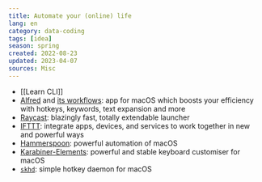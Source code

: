 ```yaml
---
title: Automate your (online) life
lang: en
category: data-coding
tags: [idea]
season: spring
created: 2022-08-23
updated: 2023-04-07
sources: Misc
---
```


- [[Learn CLI]]
- [Alfred](https://www.alfredapp.com/) and [its workflows](https://github.com/learn-anything/alfred-workflows): app for macOS which boosts your efficiency with hotkeys, keywords, text expansion and more
- [Raycast](https://www.raycast.com/): blazingly fast, totally extendable launcher
- [IFTTT](https://ifttt.com/): integrate apps, devices, and services to work together in new and powerful ways
- [Hammerspoon](https://www.hammerspoon.org/): powerful automation of macOS
- [Karabiner-Elements](https://karabiner-elements.pqrs.org/): powerful and stable keyboard customiser for macOS
- [`skhd`](https://github.com/koekeishiya/skhd): simple hotkey daemon for macOS